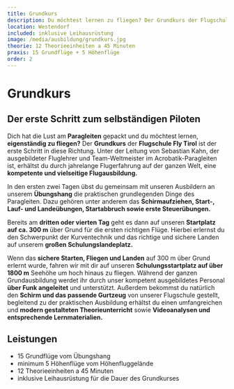 ```yaml
---
title: Grundkurs
description: Du möchtest lernen zu fliegen? Der Grundkurs der Flugschule Fly Tirol ist der erste Schritt in diese Richtung. Unter der Leitung von Sebastian Kahn, der ausgebildeter Fluglehrer und Team-Weltmeister im Acrobatik-Paragleiten ist, erhältst du durch jahrelange Flugerfahrung auf der ganzen Welt, eine kompetente und vielseitige Flugausbildung. 
location: Westendorf
included: inklusive Leihausrüstung
image: /media/ausbildung/grundkurs.jpg
theorie: 12 Theorieeinheiten a 45 Minuten
praxis: 15 Grundflüge + 5 Höhenflüge
order: 2
---
```


# Grundkurs

## Der erste Schritt zum selbständigen Piloten

Dich hat die Lust am **Paragleiten** gepackt und du möchtest lernen, **eigenständig zu fliegen?** Der **Grundkurs** der **Flugschule Fly Tirol** ist der erste Schritt in diese Richtung. Unter der Leitung von Sebastian Kahn, der ausgebildeter Fluglehrer und Team-Weltmeister im Acrobatik-Paragleiten ist, erhältst du durch jahrelange Flugerfahrung auf der ganzen Welt, eine **kompetente und vielseitige Flugausbildung.** 

In den ersten zwei Tagen übst du gemeinsam mit unseren Ausbildern an unserem **Übungshang** die praktischen grundlegenden Dinge des Paragleiten. Dazu gehören unter anderem das **Schirmaufziehen, Start-, Lauf- und Landeübungen, Startabbruch sowie erste Steuerübungen.** 


Bereits am **dritten oder vierten Tag** geht es dann auf unseren **Startplatz auf ca. 300 m** über Grund für die ersten richtigen Flüge. Hierbei erlernst du den Schwerpunkt der Kurventechnik und das richtige und sichere Landen auf unserem **großen Schulungslandeplatz.** 


Wenn das **sichere Starten, Fliegen und Landen** auf 300 m über Grund erlernt wurde, fahren wir mit dir auf unseren **Schulungsstartplatz auf über 1800 m** Seehöhe um hoch hinaus zu fliegen. 
Während der ganzen Grundausbildung werdet ihr durch unser kompetent ausgebildetes Personal **über Funk angeleitet** und unterstützt. Außerdem bekommst du natürlich den **Schirm und das passende Gurtzeug** von unserer Flugschule gestellt, begleitend zu der praktischen Ausbildung erhältst du einen umfangreichen und **modern gestalteten Theorieunterricht** sowie **Videoanalysen und entsprechende Lernmaterialien.**

<ContentImageGallery path="/media/ausbildung/grundausbildung/"/>

## Leistungen

- 15 Grundflüge vom Übungshang
- minimum 5 Höhenflüge vom Höhenfluggelände
- 12 Theorieeinheiten a 45 Minuten
- inklusive Leihausrüstung für die Dauer des Grundkurses

